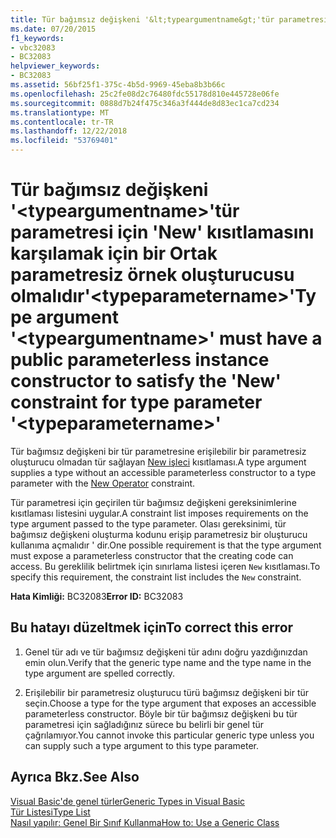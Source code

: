 ```yaml
---
title: Tür bağımsız değişkeni '&lt;typeargumentname&gt;'tür parametresi için 'New' kısıtlamasını karşılamak için bir Ortak parametresiz örnek oluşturucusu olmalıdır'&lt;typeparametername&gt;'
ms.date: 07/20/2015
f1_keywords:
- vbc32083
- BC32083
helpviewer_keywords:
- BC32083
ms.assetid: 56bf25f1-375c-4b5d-9969-45eba8b3b66c
ms.openlocfilehash: 25c2fe08d2c76480fdc55178d810e445728e06fe
ms.sourcegitcommit: 0888d7b24f475c346a3f444de8d83ec1ca7cd234
ms.translationtype: MT
ms.contentlocale: tr-TR
ms.lasthandoff: 12/22/2018
ms.locfileid: "53769401"
---
```

# <a name="type-argument-lttypeargumentnamegt-must-have-a-public-parameterless-instance-constructor-to-satisfy-the-new-constraint-for-type-parameter-lttypeparameternamegt"></a><span data-ttu-id="97b4d-102">Tür bağımsız değişkeni '&lt;typeargumentname&gt;'tür parametresi için 'New' kısıtlamasını karşılamak için bir Ortak parametresiz örnek oluşturucusu olmalıdır'&lt;typeparametername&gt;'</span><span class="sxs-lookup"><span data-stu-id="97b4d-102">Type argument '&lt;typeargumentname&gt;' must have a public parameterless instance constructor to satisfy the 'New' constraint for type parameter '&lt;typeparametername&gt;'</span></span>
<span data-ttu-id="97b4d-103">Tür bağımsız değişkeni bir tür parametresine erişilebilir bir parametresiz oluşturucu olmadan tür sağlayan [New işleci](../../visual-basic/language-reference/operators/new-operator.md) kısıtlaması.</span><span class="sxs-lookup"><span data-stu-id="97b4d-103">A type argument supplies a type without an accessible parameterless constructor to a type parameter with the [New Operator](../../visual-basic/language-reference/operators/new-operator.md) constraint.</span></span>  
  
 <span data-ttu-id="97b4d-104">Tür parametresi için geçirilen tür bağımsız değişkeni gereksinimlerine kısıtlaması listesini uygular.</span><span class="sxs-lookup"><span data-stu-id="97b4d-104">A constraint list imposes requirements on the type argument passed to the type parameter.</span></span> <span data-ttu-id="97b4d-105">Olası gereksinimi, tür bağımsız değişkeni oluşturma kodunu erişip parametresiz bir oluşturucu kullanıma açmalıdır ' dir.</span><span class="sxs-lookup"><span data-stu-id="97b4d-105">One possible requirement is that the type argument must expose a parameterless constructor that the creating code can access.</span></span> <span data-ttu-id="97b4d-106">Bu gereklilik belirtmek için sınırlama listesi içeren `New` kısıtlaması.</span><span class="sxs-lookup"><span data-stu-id="97b4d-106">To specify this requirement, the constraint list includes the `New` constraint.</span></span>  
  
 <span data-ttu-id="97b4d-107">**Hata Kimliği:** BC32083</span><span class="sxs-lookup"><span data-stu-id="97b4d-107">**Error ID:** BC32083</span></span>  
  
## <a name="to-correct-this-error"></a><span data-ttu-id="97b4d-108">Bu hatayı düzeltmek için</span><span class="sxs-lookup"><span data-stu-id="97b4d-108">To correct this error</span></span>  
  
1.  <span data-ttu-id="97b4d-109">Genel tür adı ve tür bağımsız değişkeni tür adını doğru yazdığınızdan emin olun.</span><span class="sxs-lookup"><span data-stu-id="97b4d-109">Verify that the generic type name and the type name in the type argument are spelled correctly.</span></span>  
  
2.  <span data-ttu-id="97b4d-110">Erişilebilir bir parametresiz oluşturucu türü bağımsız değişkeni bir tür seçin.</span><span class="sxs-lookup"><span data-stu-id="97b4d-110">Choose a type for the type argument that exposes an accessible parameterless constructor.</span></span> <span data-ttu-id="97b4d-111">Böyle bir tür bağımsız değişkeni bu tür parametresi için sağladığınız sürece bu belirli bir genel tür çağrılamıyor.</span><span class="sxs-lookup"><span data-stu-id="97b4d-111">You cannot invoke this particular generic type unless you can supply such a type argument to this type parameter.</span></span>  
  
## <a name="see-also"></a><span data-ttu-id="97b4d-112">Ayrıca Bkz.</span><span class="sxs-lookup"><span data-stu-id="97b4d-112">See Also</span></span>  
 [<span data-ttu-id="97b4d-113">Visual Basic'de genel türler</span><span class="sxs-lookup"><span data-stu-id="97b4d-113">Generic Types in Visual Basic</span></span>](../../visual-basic/programming-guide/language-features/data-types/generic-types.md)  
 [<span data-ttu-id="97b4d-114">Tür Listesi</span><span class="sxs-lookup"><span data-stu-id="97b4d-114">Type List</span></span>](../../visual-basic/language-reference/statements/type-list.md)  
 [<span data-ttu-id="97b4d-115">Nasıl yapılır: Genel Bir Sınıf Kullanma</span><span class="sxs-lookup"><span data-stu-id="97b4d-115">How to: Use a Generic Class</span></span>](../../visual-basic/programming-guide/language-features/data-types/how-to-use-a-generic-class.md)
